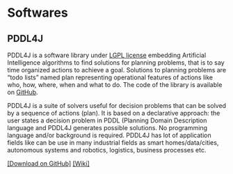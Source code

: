 # Softwares


## PDDL4J

PDDL4J is a software library under [LGPL license](https://www.gnu.org/licenses/lgpl-3.0.en.html)  embedding Artificial Intelligence algorithms to find solutions for planning problems, that is to say time organized actions to achieve a goal. Solutions to planning problems are “todo lists” named plan representing operational features of actions like who, how, where, when and what to do. The code of the library is available on [GitHub](https://github.com/pellierd/pddl4j).

PDDL4J is a suite of solvers useful for decision problems that can be solved by a sequence of actions (plan). It is based on a declarative approach: the user states a decision problem in PDDL (Planning Domain Description language and PDDL4J generates possible solutions. No programming language and/or background is required. PDDL4J has lot of application fields like can be use in many industrial fields as smart homes/data/cities, autonomous systems and robotics, logistics, business processes etc.

[[Download on GitHub]](https://github.com/pellierd/pddl4j) [[Wiki]](http://pddl4j.imag.fr/) 
